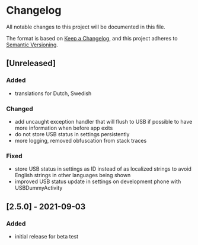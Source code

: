# Changelog

All notable changes to this project will be documented in this file.

The format is based on [Keep a Changelog](https://keepachangelog.com/en/1.0.0/),
and this project adheres to [Semantic Versioning](https://semver.org/spec/v2.0.0.html).


## [Unreleased]

### Added

- translations for Dutch, Swedish

### Changed

- add uncaught exception handler that will flush to USB if possible to have more information when before app exits
- do not store USB status in settings persistently
- more logging, removed obfuscation from stack traces

### Fixed

- store USB status in settings as ID instead of as localized strings to avoid English strings in other languages being
  shown
- improved USB status update in settings on development phone with USBDummyActivity


## [2.5.0] - 2021-09-03

### Added

- initial release for beta test

